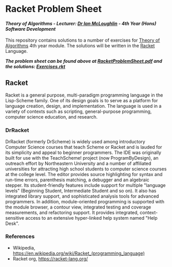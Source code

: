 # Racket Problem Sheet
#### *Theory of Algorithms - Lecturer: [Dr Ian McLoughlin](ianmcloughlin.github.io) - 4th Year (Hons) Software Development*
This repository contains solutions to a number of exercises for [Theory of Algorithms](https://ianmcloughlin.github.io/theoryofalgorithms) 4th year module. The solutions will be written in the [Racket](https://racket-lang.org/) Language.

**_The problem sheet can be found above at [RacketProblemSheet.pdf](https://github.com/ianburkeixiv/RacketProblemSheet/blob/master/RacketProblemSheet.pdf) and the solutions: [Exercises.rkt](https://github.com/ianburkeixiv/RacketProblemSheet/blob/master/Exercises.rkt)_**


## Racket
Racket is a general purpose, multi-paradigm programming language in the Lisp-Scheme family. One of its design goals is to serve as a platform for language creation, design, and implementation. The language is used in a variety of contexts such as scripting, general-purpose programming, computer science education, and research.

### DrRacket
DrRacket (formerly DrScheme) is widely used among introductory Computer Science courses that teach Scheme or Racket and is lauded for its simplicity and appeal to beginner programmers. The IDE was originally built for use with the TeachScheme! project (now ProgramByDesign), an outreach effort by Northeastern University and a number of affiliated universities for attracting high school students to computer science courses at the college level. The editor provides source highlighting for syntax and run-time errors, parenthesis matching, a debugger and an algebraic stepper. Its student-friendly features include support for multiple "language levels" (Beginning Student, Intermediate Student and so on). It also has integrated library support, and sophisticated analysis tools for advanced programmers. In addition, module-oriented programming is supported with the module browser, a contour view, integrated testing and coverage measurements, and refactoring support. It provides integrated, context-sensitive access to an extensive hyper-linked help system named "Help Desk".

### References
- Wikipedia, https://en.wikipedia.org/wiki/Racket_(programming_language)
- Racket org, https://racket-lang.org/

